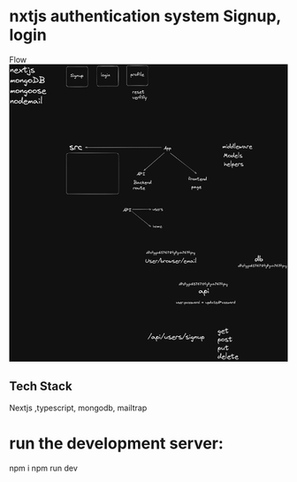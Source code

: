 # nxtjs authentication system Signup, login 

Flow
![alt text](flow.png)

## Tech Stack
Nextjs ,typescript, mongodb, mailtrap

# run the development server:
npm i
npm run dev
